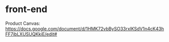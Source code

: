 # front-end
Product Canvas:
https://docs.google.com/document/d/1HMK72vbBySO33rxlKSdV1n4cK43hFF7ibLXUSUQKkiE/edit#

